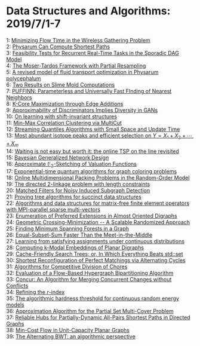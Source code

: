 # Data Structures and Algorithms: 2019/7/1-7  
1: [Minimizing Flow Time in the Wireless Gathering Problem](https://doi.org/10.48550/arXiv.0802.2836)  
2: [Physarum Can Compute Shortest Paths](https://doi.org/10.48550/arXiv.1106.0423)  
3: [Feasibility Tests for Recurrent Real-Time Tasks in the Sporadic DAG  Model](https://doi.org/10.48550/arXiv.1212.2778)  
4: [The Moser-Tardos Framework with Partial Resampling](https://doi.org/10.48550/arXiv.1406.5943)  
5: [A revised model of fluid transport optimization in Physarum polycephalum](https://doi.org/10.48550/arXiv.1606.04225)  
6: [Two Results on Slime Mold Computations](https://doi.org/10.48550/arXiv.1707.06631)  
7: [PUFFINN: Parameterless and Universally Fast FInding of Nearest Neighbors](https://doi.org/10.48550/arXiv.1906.12211)  
8: [K-Core Maximization through Edge Additions](https://doi.org/10.48550/arXiv.1906.12334)  
9: [Approximability of Discriminators Implies Diversity in GANs](https://doi.org/10.48550/arXiv.1806.10586)  
10: [On learning with shift-invariant structures](https://doi.org/10.48550/arXiv.1812.01115)  
11: [Min-Max Correlation Clustering via MultiCut](https://doi.org/10.48550/arXiv.1907.00117)  
12: [Streaming Quantiles Algorithms with Small Space and Update Time](https://doi.org/10.48550/arXiv.1907.00236)  
13: [Most abundant isotope peaks and efficient selection on $Y=X_1+X_2+\cdots  + X_m$](https://doi.org/10.48550/arXiv.1907.00278)  
14: [Waiting is not easy but worth it: the online TSP on the line revisited](https://doi.org/10.48550/arXiv.1907.00317)  
15: [Bayesian Generalized Network Design](https://doi.org/10.48550/arXiv.1907.00484)  
16: [Approximate $\mathbb{F}_2$-Sketching of Valuation Functions](https://doi.org/10.48550/arXiv.1907.00524)  
17: [Exponential-time quantum algorithms for graph coloring problems](https://doi.org/10.48550/arXiv.1907.00529)  
18: [Online Multidimensional Packing Problems in the Random-Order Model](https://doi.org/10.48550/arXiv.1907.00605)  
19: [The directed 2-linkage problem with length constraints](https://doi.org/10.48550/arXiv.1907.00817)  
20: [Matched Filters for Noisy Induced Subgraph Detection](https://doi.org/10.48550/arXiv.1803.02423)  
21: [Proving tree algorithms for succinct data structures](https://doi.org/10.48550/arXiv.1904.02809)  
22: [Algorithms and data structures for matrix-free finite element operators  with MPI-parallel sparse multi-vectors](https://doi.org/10.48550/arXiv.1907.01005)  
23: [Enumeration of Preferred Extensions in Almost Oriented Digraphs](https://doi.org/10.48550/arXiv.1907.01006)  
24: [Geometric Crossing-Minimization -- A Scalable Randomized Approach](https://doi.org/10.48550/arXiv.1907.01243)  
25: [Finding Minimum Spanning Forests in a Graph](https://doi.org/10.48550/arXiv.1705.00774)  
26: [Equal-Subset-Sum Faster Than the Meet-in-the-Middle](https://doi.org/10.48550/arXiv.1905.02424)  
27: [Learning from satisfying assignments under continuous distributions](https://doi.org/10.48550/arXiv.1907.01619)  
28: [Computing k-Modal Embeddings of Planar Digraphs](https://doi.org/10.48550/arXiv.1907.01630)  
29: [Cache-Friendly Search Trees; or, In Which Everything Beats std::set](https://doi.org/10.48550/arXiv.1907.01631)  
30: [Shortest Reconfiguration of Perfect Matchings via Alternating Cycles](https://doi.org/10.48550/arXiv.1907.01700)  
31: [Algorithms for Competitive Division of Chores](https://doi.org/10.48550/arXiv.1907.01766)  
32: [Evaluation of a Flow-Based Hypergraph Bipartitioning Algorithm](https://doi.org/10.48550/arXiv.1907.02053)  
33: [Concur: An Algorithm for Merging Concurrent Changes without Conflicts](https://doi.org/10.48550/arXiv.1303.7462)  
34: [Refining the $r$-index](https://doi.org/10.48550/arXiv.1802.05906)  
35: [The algorithmic hardness threshold for continuous random energy models](https://doi.org/10.48550/arXiv.1810.05129)  
36: [Approximation Algorithm for the Partial Set Multi-Cover Problem](https://doi.org/10.48550/arXiv.1811.08185)  
37: [Reliable Hubs for Partially-Dynamic All-Pairs Shortest Paths in Directed  Graphs](https://doi.org/10.48550/arXiv.1907.02266)  
38: [Min-Cost Flow in Unit-Capacity Planar Graphs](https://doi.org/10.48550/arXiv.1907.02274)  
39: [The Alternating BWT: an algorithmic perspective](https://doi.org/10.48550/arXiv.1907.02308)  